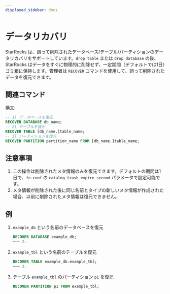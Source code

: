 ```yaml
---
displayed_sidebar: docs
---
```


# データリカバリ

StarRocks は、誤って削除されたデータベース/テーブル/パーティションのデータリカバリをサポートしています。`drop table` または `drop database` の後、StarRocks はデータをすぐに物理的に削除せず、一定期間（デフォルトでは1日）ゴミ箱に保持します。管理者は `RECOVER` コマンドを使用して、誤って削除されたデータを復元できます。

## 関連コマンド

構文:

~~~sql
-- 1) データベースを復元
RECOVER DATABASE db_name;
-- 2) テーブルを復元
RECOVER TABLE [db_name.]table_name;
-- 3) パーティションを復元
RECOVER PARTITION partition_name FROM [db_name.]table_name;
~~~

## 注意事項

1. この操作は削除されたメタ情報のみを復元できます。デフォルトの期間は1日で、`fe.conf` の `catalog_trash_expire_second` パラメータで設定可能です。
2. メタ情報が削除された後に同じ名前とタイプの新しいメタ情報が作成された場合、以前に削除されたメタ情報は復元できません。

## 例

1. `example_db` という名前のデータベースを復元

    ~~~sql
    RECOVER DATABASE example_db;
    ~~~ 2.

2. `example_tbl` という名前のテーブルを復元

    ~~~sql
    RECOVER TABLE example_db.example_tbl;
    ~~~ 3.

3. テーブル `example_tbl` のパーティション `p1` を復元

    ~~~sql
    RECOVER PARTITION p1 FROM example_tbl;
    ~~~